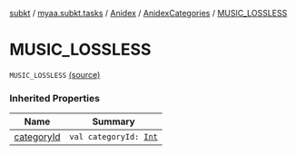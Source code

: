 [subkt](../../../index.md) / [myaa.subkt.tasks](../../index.md) / [Anidex](../index.md) / [AnidexCategories](index.md) / [MUSIC_LOSSLESS](./-m-u-s-i-c_-l-o-s-s-l-e-s-s.md)

# MUSIC_LOSSLESS

`MUSIC_LOSSLESS` [(source)](https://github.com/Myaamori/SubKt/blob/0.1.19/src/main/kotlin/myaa/subkt/tasks/tasks.kt#L1064)

### Inherited Properties

| Name | Summary |
|---|---|
| [categoryId](category-id.md) | `val categoryId: `[`Int`](https://kotlinlang.org/api/latest/jvm/stdlib/kotlin/-int/index.html) |
